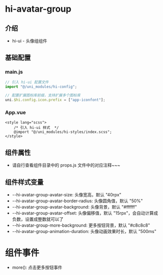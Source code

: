 # hi-avatar-group

## 介绍

-   hi-ui - 头像组组件

## 基础配置

### main.js

```javascript
// 引入 hi-ui 配置文件
import "@/uni_modules/hi-config";

// 配置扩展图标库前缀，支持扩展多个图标库
uni.$hi.config.icon.prefix = ["app-iconfont"];
```

### App.vue

```vue
<style lang="scss">
    /* 引入 hi-ui 样式  */
    @import "@/uni_modules/hi-styles/index.scss";
</style>
```

## 组件属性

-   请自行查看组件目录中的 props.js 文件中的对应注释~~~

## 组件样式变量

-   --hi-avatar-group-avatar-size: 头像宽高，默认 "40rpx"
-   --hi-avatar-group-avatar-border-radius: 头像圆角值，默认 "50%"
-   --hi-avatar-group-avatar-background: 头像背景，默认 "#ffffff"
-   --hi-avatar-group-avatar-offset: 头像偏移值，默认 "15rpx"，会自动计算成负数，设置成整数就可以了
-   --hi-avatar-group-more-background: 更多按钮背景，默认 "#c8c8c8"
-   --hi-avatar-group-animation-duration: 头像动画效果时长，默认 "500ms"

# 组件事件

-   more(): 点击更多按钮事件

